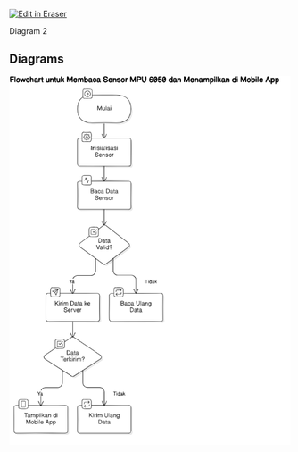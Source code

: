<p><a target="_blank" href="https://app.eraser.io/workspace/bQp2rcOT3dAByBKynsjb" id="edit-in-eraser-github-link"><img alt="Edit in Eraser" src="https://firebasestorage.googleapis.com/v0/b/second-petal-295822.appspot.com/o/images%2Fgithub%2FOpen%20in%20Eraser.svg?alt=media&amp;token=968381c8-a7e7-472a-8ed6-4a6626da5501"></a></p>

Diagram 2


<!-- eraser-additional-content -->
## Diagrams
<!-- eraser-additional-files -->
<a href="/Diagram 2/sketch-Flowchart untuk Membaca Sensor MPU 6050 dan Menampilkan di Mobile App-1.eraserdiagram" data-element-id="MzWgsyi2xwEwUGfX9lU36"><img src="/.eraser/bQp2rcOT3dAByBKynsjb___5H1FdY7sxdeyKztsYICI5FlFX7v2___---diagram----c4d6704d284819f29d7c8ee3c1c5a5a7-Flowchart-untuk-Membaca-Sensor-MPU-6050-dan-Menampilkan-di-Mobile-App.png" alt="" data-element-id="MzWgsyi2xwEwUGfX9lU36" /></a>
<!-- end-eraser-additional-files -->
<!-- end-eraser-additional-content -->
<!--- Eraser file: https://app.eraser.io/workspace/bQp2rcOT3dAByBKynsjb --->